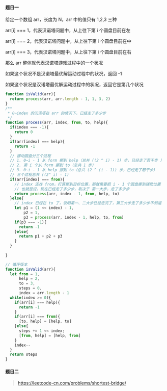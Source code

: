 #### 题目一

给定一个数组 arr，长度为 N，arr 中的值只有 1,2,3 三种

arr[i] === 1，代表汉诺塔问题中，从上往下第 i 个圆盘目前在左

arr[i] === 2，代表汉诺塔问题中，从上往下第 i 个圆盘目前在中

arr[i] === 3，代表汉诺塔问题中，从上往下第 i 个圆盘目前在右

那么 arr 整体就代表汉诺塔游戏过程中的一个状况

如果这个状况不是汉诺塔最优解运动过程中的状况，返回 -1

如果这个状况是汉诺塔最优解运动过程中的状况，返回它是第几个状况



```javascript
function isValid(arr){
  return process(arr, arr.length - 1, 1, 3, 2)
}
/**
 * 0~index 的汉诺塔在 arr 的情况下，已经走了多少步
 */
function process(arr, index, from, to, help){
  if(index === -1){
    return 0
  }
  if(arr[index] === help){
    return -1
  }
  // 挪动圆盘分三个过程
  // 1. 0~i - 1 从 form 挪到 help（总共 ((2 ^ i) - 1) 步，已经走了若干步 ）
  // 2. 第 i 个从 form 挪到 to（总共 1 步）
  // 3. 0~i - 1 从 help 挪到 to（总共 (2 ^ (i - 1)) 步，已经走了若干步)
  // 三个过程总共 ((2^ i) - 1)
  if(arr[index] === from){
    // index 还在 from，打算挪到目标位置，那就需要把 i - 1 个圆盘挪到辅助位置
    // 也就是说，现在已经走了多少步，取决于 第一大步，走了多少步
    return process(arr, index - 1, from, help, to)
  }else{
    // index 已经在 to 了，说明第一、二大步已经走完了，第三大步走了多少步不知道
    let p1 = (1 << index) - 1,
        p2 = 1,
        p3 = process(arr, index - 1, help, to, from)
    if(p3 === -1){
      return -1
    }else{
      return p1 + p2 + p3
    }
  }
  
}
```

```javascript
// 循环版本
function isValid(arr){
  let from = 1,
      help = 2,
      to = 3,
      steps = 0,
      index = arr.length - 1
  while(index >= 0){
    if(arr[i] === help){
      return -1
    }
    if(arr[i] === from){
      [to, help] = [help, to]
    }else{
      steps += 1 << index;
      [from, help] = [help, from]
    }
    index--
  }
  return steps
}
```



#### 题目二

> https://leetcode-cn.com/problems/shortest-bridge/

